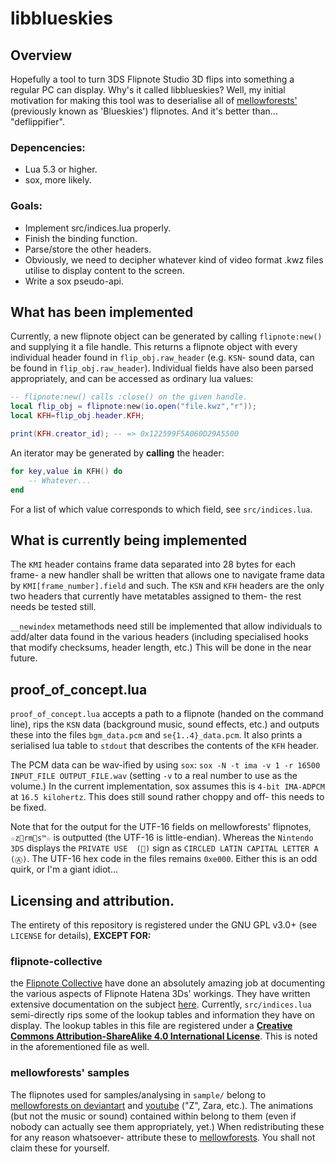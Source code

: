 # libblueskies
## Overview
Hopefully a tool to turn 3DS Flipnote Studio 3D flips into something a regular PC can display.
Why's it called libblueskies? Well, my initial motivation for making this tool was to deserialise all of [mellowforests'](http://mellowforests.deviantart.com/) (previously known as 'Blueskies') flipnotes. And it's better than... "deflippifier".
### Depencencies:
- Lua 5.3 or higher.
- sox, more likely.

### Goals:
- Implement src/indices.lua properly.
- Finish the binding function.
- Parse/store the other headers.
- Obviously, we need to decipher whatever kind of video format .kwz files utilise to display content to the screen.
- Write a sox pseudo-api.
## What has been implemented
Currently, a new flipnote object can be generated by calling `flipnote:new()` and supplying it a file handle. This returns a flipnote
object with every individual header found in `flip_obj.raw_header` (e.g. `KSN`- sound data, can be found in `flip_obj.raw_header`).
Individual fields have also been parsed appropriately, and can be accessed as ordinary lua values:
```lua
-- flipnote:new() calls :close() on the given handle.
local flip_obj = flipnote:new(io.open("file.kwz","r"));
local KFH=flip_obj.header.KFH;

print(KFH.creator_id); -- => 0x122599F5A060D29A5500
```
An iterator may be generated by **calling** the header:
```lua
for key,value in KFH() do
	-- Whatever...
end
```
For a list of which value corresponds to which field, see `src/indices.lua`.
## What is currently being implemented
The `KMI` header contains frame data separated into 28 bytes for each frame- a new handler shall be written that allows one to
navigate frame data by `KMI[frame_number].field` and such.
The `KSN` and `KFH` headers are the only two headers that currently have metatables assigned to them- the rest needs be tested still.

`__newindex` metamethods need still be implemented that allow individuals to add/alter data found in the various headers
(including specialised hooks that modify checksums, header length, etc.) This will be done in the near future.

## proof_of_concept.lua
`proof_of_concept.lua` accepts a path to a flipnote (handed on the command line), rips the `KSN` data (background music, sound effects, etc.) and outputs these into the files `bgm_data.pcm` and `se{1..4}_data.pcm`. It also prints a serialised lua table to
`stdout` that describes the contents of the `KFH` header.

The PCM data can be wav-ified by using `sox`: `sox -N -t ima -v 1 -r 16500 INPUT_FILE OUTPUT_FILE.wav`
(setting `-v` to a real number to use as the volume.) In the current implementation, sox assumes this is `4-bit IMA-ADPCM` at
`16.5 kilohertz`. This does still sound rather choppy and off- this needs to be fixed.

Note that for the output for the UTF-16 fields on mellowforests' flipnotes, `☆zrms™☆`
is outputted (the UTF-16 is little-endian). Whereas the `Nintendo 3DS`
displays the `PRIVATE USE  ()` sign as `CIRCLED LATIN CAPITAL LETTER A
(Ⓐ)`. The UTF-16 hex code in the files remains `0xe000`. Either this is an
odd quirk, or I'm a giant idiot...
## Licensing and attribution.
The entirety of this repository is registered under the GNU GPL v3.0+ (see `LICENSE` for details), **EXCEPT FOR:**

### flipnote-collective
the [Flipnote Collective](http://github.com/Flipnote-Collective/) have done an absolutely amazing job at documenting the various aspects of Flipnote Hatena 3Ds'
workings. They have written extensive documentation on the subject [here](http://github.com/Flipnote-Collective/flipnote-studio-3d-docs).
Currently, `src/indices.lua` semi-directly rips some of the lookup tables and information they have on display. The lookup
tables in this file are registered under a [**Creative Commons Attribution-ShareAlike 4.0 International License**](https://creativecommons.org/licenses/by-sa/4.0/).
This is noted in the aforementioned file as well.

### mellowforests' samples
The flipnotes used for samples/analysing in `sample/` belong to [mellowforests on deviantart](http://mellowforests.deviantart.com/)
and [youtube](https://www.youtube.com/user/Blueskiez14) ("Z", Zara, etc.). The animations (but not the music or sound) contained within belong to them (even if nobody can actually see them
appropriately, yet.) When redistributing these for any reason whatsoever- attribute these to [mellowforests](http://mellowforests.deviantart.com/).
You shall not claim these for yourself.